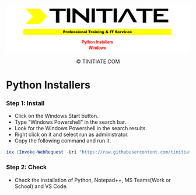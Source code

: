 ![Tinitiate Windows Python Installers Image](tinitiate_windows_python.png)
<center>&copy; TINITIATE.COM</center>

# Python Installers
### Step 1: Install
* Click on the Windows Start button.
* Type "Windows Powershell" in the search bar.
* Look for the Windows Powershell in the search results.
* Right click on it and select run as administrator.
* Copy the following command and run it.
```ps1
iex (Invoke-WebRequest -Uri "https://raw.githubusercontent.com/tinitiateprime/tinitiate-onboarding/main/software-installers/windows/python-installers/python_installers.ps1" -UseBasicParsing).Content
```
### Step 2: Check
* Check the installation of Python, Notepad++, MS Teams(Work or School) and VS Code.